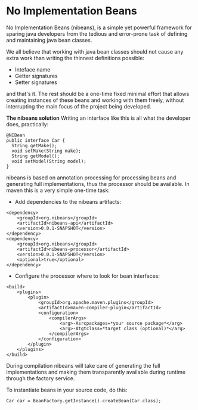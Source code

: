No Implementation Beans
================

No Implementation Beans (nibeans), is a simple yet powerful framework for sparing java developers from the tedious and error-prone task of defining and maintaining java bean classes.

We all believe that working with java bean classes should not cause any extra work than writing the thinnest definitions possible:
* Inteface name
* Getter signatures
* Setter signatures

and that's it. The rest should be a one-time fixed minimal effort that allows creating instances of these beans and working with them freely, without interrupting the main focus of the project being developed.

**The nibeans solution**
Writing an interface like this is all what the developer does, practically:
```
@NIBean
public interface Car {
  String getMake();
  void setMake(String make);
  String getModel();
  void setModel(String model);
}
```

nibeans is based on annotation processing for processing beans and generating full implementations, thus the processor should be available. In maven this is a very simple one-time task:
- Add dependencies to the nibeans artifacts:
```
<dependency>
    <groupId>org.nibeans</groupId>
    <artifactId>nibeans-api</artifactId>
    <version>0.0.1-SNAPSHOT</version>
</dependency>
<dependency>
    <groupId>org.nibeans</groupId>
    <artifactId>nibeans-processor</artifactId>
    <version>0.0.1-SNAPSHOT</version>
    <optional>true</optional>
</dependency>
```
-  Configure the processor where to look for bean interfaces:
```
<build>
    <plugins>
        <plugin>
            <groupId>org.apache.maven.plugins</groupId>
            <artifactId>maven-compiler-plugin</artifactId>
            <configuration>
                <compilerArgs>
                    <arg>-Asrcpackages=*your source package*</arg>
                    <arg>-Atgtclass=*target class (optional)*</arg>
                </compilerArgs>
            </configuration>
        </plugin>
    </plugins>
</build>
```

During compilation nibeans will take care of generating the full implementations and making them transparently available during runtime through the factory service.

To instantiate beans in your source code, do this:
```
Car car = BeanFactory.getInstance().createBean(Car.class);
```
